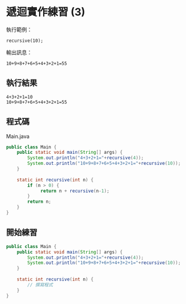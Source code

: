 # 遞迴實作練習 (3)

執行範例：

    recursive(10);

輸出訊息：

    10+9+8+7+6+5+4+3+2+1=55


## 執行結果

```
4+3+2+1=10
10+9+8+7+6+5+4+3+2+1=55

```

## 程式碼

Main.java

```java
public class Main {
    public static void main(String[] args) {
        System.out.println("4+3+2+1="+recursive(4));
        System.out.println("10+9+8+7+6+5+4+3+2+1="+recursive(10));
    }
    
    static int recursive(int n) {
        if (n > 0) {
             return n + recursive(n-1);
        }
        return n;
    }
}

```

## 開始練習

```java
public class Main {
    public static void main(String[] args) {
        System.out.println("4+3+2+1="+recursive(4));
        System.out.println("10+9+8+7+6+5+4+3+2+1="+recursive(10));
    }
    
    static int recursive(int n) {
        // 撰寫程式
    }
}
```
